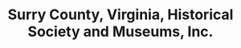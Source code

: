 ---
layout: repo
title: "Surry County, Virginia, Historical Society and Museums, Inc."
id: 16318
permalink: repos/16318/
---